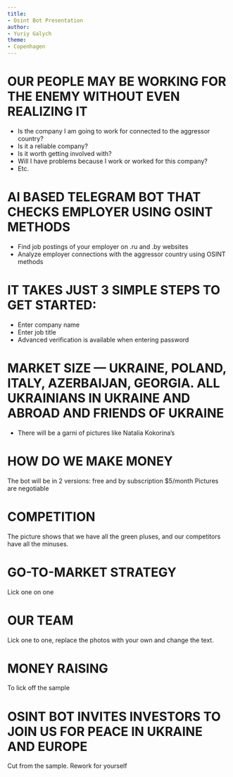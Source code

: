 ```yaml
---
title:
- Osint Bot Presentation
author:
- Yuriy Galych
theme:
- Copenhagen
---
```




# OUR PEOPLE MAY BE WORKING FOR THE ENEMY WITHOUT EVEN REALIZING IT

- Is the company I am going to work for connected to the aggressor country?
- Is it a reliable company?
- Is it worth getting involved with?
- Will I have problems because I work or worked for this company?
- Etc.

# AI BASED TELEGRAM BOT THAT CHECKS EMPLOYER USING OSINT METHODS

- Find job postings of your employer on .ru and .by websites
- Analyze employer connections with the aggressor country using OSINT methods

# IT TAKES JUST 3 SIMPLE STEPS TO GET STARTED:
- Enter company name
- Enter job title
- Advanced verification is available when entering password

# MARKET SIZE — UKRAINE, POLAND, ITALY, AZERBAIJAN, GEORGIA. ALL UKRAINIANS IN UKRAINE AND ABROAD AND FRIENDS OF UKRAINE

- There will be a garni of pictures like Natalia Kokorina’s

# HOW DO WE MAKE MONEY
The bot will be in 2 versions: free and by subscription $5/month
Pictures are negotiable

# COMPETITION

The picture shows that we have all the green pluses, and our competitors have all the minuses. 


# GO-TO-MARKET STRATEGY

Lick one on one

# OUR TEAM
Lick one to one, replace the photos with your own and change the text.

# MONEY RAISING
To lick off the sample

# OSINT BOT INVITES INVESTORS TO JOIN US FOR PEACE IN UKRAINE AND EUROPE

Cut from the sample. Rework for yourself

